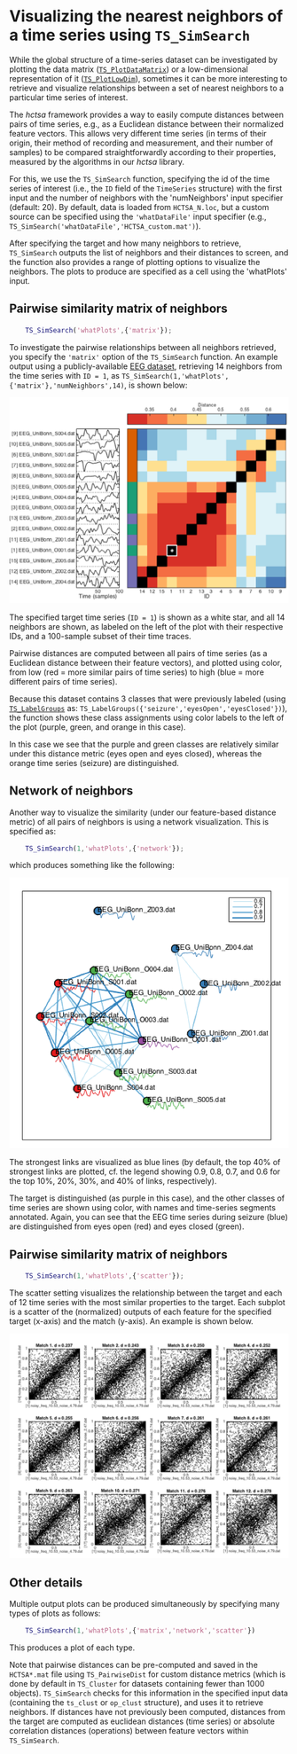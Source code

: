 # Visualizing the nearest neighbors of a time series using `TS_SimSearch`

While the global structure of a time-series dataset can be investigated by plotting the data matrix ([`TS_PlotDataMatrix`](visualizing_the_data_matrix.md)) or a low-dimensional representation of it ([`TS_PlotLowDim`](low_dim.md)), sometimes it can be more interesting to retrieve and visualize relationships between a set of nearest neighbors to a particular time series of interest.

The _hctsa_ framework provides a way to easily compute distances between pairs of time series, e.g., as a Euclidean distance between their normalized feature vectors.
This allows very different time series (in terms of their origin, their method of recording and measurement, and their number of samples) to be compared straightforwardly according to their properties, measured by the algorithms in our _hctsa_ library.

For this, we use the `TS_SimSearch` function, specifying the id of the time series of interest (i.e., the `ID` field of the `TimeSeries` structure) with the first input and the number of neighbors with the 'numNeighbors' input specifier (default: 20).
By default, data is loaded from `HCTSA_N.loc`, but a custom source can be specified using the `'whatDataFile'` input specifier (e.g., `TS_SimSearch('whatDataFile','HCTSA_custom.mat')`).

After specifying the target and how many neighbors to retrieve, `TS_SimSearch` outputs the list of neighbors and their distances to screen, and the function also provides a range of plotting options to visualize the neighbors.
The plots to produce are specified as a cell using the 'whatPlots' input.

## Pairwise similarity matrix of neighbors

```matlab
    TS_SimSearch('whatPlots',{'matrix'});
```
To investigate the pairwise relationships between all neighbors retrieved, you specify the `'matrix'` option of the `TS_SimSearch` function.
An example output using a publicly-available [EEG dataset](http://epileptologie-bonn.de/cms/front_content.php?idcat=193&lang=3), retrieving 14 neighbors from the time series with `ID = 1`, as `TS_SimSearch(1,'whatPlots',{'matrix'},'numNeighbors',14)`, is shown below:

![](img/TS_SimSearch_matrix.png)

The specified target time series (`ID = 1`) is shown as a white star, and all 14 neighbors are shown, as labeled on the left of the plot with their respective IDs, and a 100-sample subset of their time traces.

Pairwise distances are computed between all pairs of time series (as a Euclidean distance between their feature vectors), and plotted using color, from low (red = more similar pairs of time series) to high (blue = more different pairs of time series).

Because this dataset contains 3 classes that were previously labeled (using [`TS_LabelGroups`](grouping.md) as: `TS_LabelGroups({'seizure','eyesOpen','eyesClosed'})`), the function shows these class assignments using color labels to the left of the plot (purple, green, and orange in this case).

In this case we see that the purple and green classes are relatively similar under this distance metric (eyes open and eyes closed), whereas the orange time series (seizure) are distinguished.

## Network of neighbors

Another way to visualize the similarity (under our feature-based distance metric) of all pairs of neighbors is using a network visualization.
This is specified as:
```matlab
    TS_SimSearch(1,'whatPlots',{'network'});
```
which produces something like the following:

![](img/TS_SimSearch_network.png)

The strongest links are visualized as blue lines (by default, the top 40% of strongest links are plotted, cf. the legend showing 0.9, 0.8, 0.7, and 0.6 for the top 10%, 20%, 30%, and 40% of links, respectively).

The target is distinguished (as purple in this case), and the other classes of time series are shown using color, with names and time-series segments annotated.
Again, you can see that the EEG time series during seizure (blue) are distinguished from eyes open (red) and eyes closed (green).

## Pairwise similarity matrix of neighbors
```matlab
    TS_SimSearch(1,'whatPlots',{'scatter'});
```
The scatter setting visualizes the relationship between the target and each of 12 time series with the most similar properties to the target.
Each subplot is a scatter of the (normalized) outputs of each feature for the specified target (x-axis) and the match (y-axis).
An example is shown below.

![](img/TS_SimSearch_scatters.png)

## Other details

Multiple output plots can be produced simultaneously by specifying many types of plots as follows:
```matlab
    TS_SimSearch(1,'whatPlots',{'matrix','network','scatter'})
```
This produces a plot of each type.

Note that pairwise distances can be pre-computed and saved in the `HCTSA*.mat` file using `TS_PairwiseDist` for custom distance metrics (which is done by default in `TS_Cluster` for datasets containing fewer than 1000 objects).
`TS_SimSearch` checks for this information in the specified input data (containing the `ts_clust` or `op_clust` structure), and uses it to retrieve neighbors.
If distances have not previously been computed, distances from the target are computed as euclidean distances (time series) or absolute correlation distances (operations) between feature vectors within `TS_SimSearch`.
